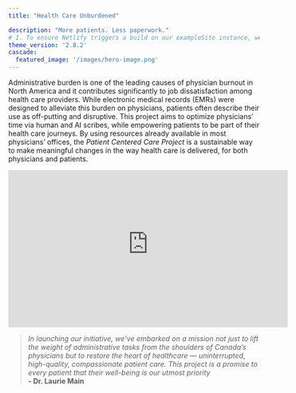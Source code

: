```yaml
---
title: "Health Care Unburdened"

description: "More patients. Less paperwork."
# 1. To ensure Netlify triggers a build on our exampleSite instance, we need to change a file in the exampleSite directory.
theme_version: '2.8.2'
cascade:
  featured_image: '/images/hero-image.png'
---
```

Administrative burden is one of the leading causes of physician burnout in North America and it contributes significantly to job  dissatisfaction among health care providers. While electronic medical records (EMRs) were designed to alleviate this burden on physicians, patients often describe their use as off-putting and disruptive.
This project aims to optimize physicians’ time via human and AI scribes, while empowering patients to be part of their health care journeys. By using resources already available in most physicians’ offices, the *Patient Centered Care Project* is a sustainable way to make meaningful changes in the way health care is delivered, for both physicians and patients.

<iframe width="560" height="315" src="https://universe-internal-iframe.dacast.com/vod/22b92dbeebfb44a5a80085ba30599340/bdc55163-5979-4285-b4da-964c57f652bb" 
frameborder="0" allow="accelerometer; autoplay; clipboard-write; encrypted-media; 
gyroscope; picture-in-picture" allowfullscreen></iframe>

<div style="text-align: left;">

> *In launching our initiative, we’ve embarked on a mission not just to lift the weight of administrative tasks from the shoulders of Canada’s physicians but to restore the heart of healthcare — uninterrupted, high-quality, compassionate patient care. This project is a promise to every patient that their well-being is our utmost priority*\
**- Dr. Laurie Main**

</div>
